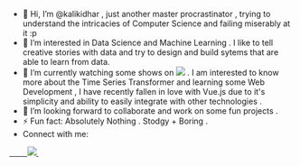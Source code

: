 - 👋 Hi, I’m @kalikidhar , just another master procrastinator , trying to understand the intricacies of Computer Science and failing miserably at it :p
- 👀 I’m interested in Data Science and Machine Learning . I like to tell creative stories with data and try to design and build sytems that are able to learn from data.
- 🌱 I’m currently watching some shows on   <img src="https://img.shields.io/badge/Netflix-E50914?style=for-the-badge&logo=netflix&logoColor=white"/>   . I am interested to know more about the Time Series Transformer and learning some Web Development , I have recently fallen in love with Vue.js due to it's simplicity and ability to easily integrate with other technologies . 
- 💞️ I’m looking forward to collaborate and work on some fun projects .
- ⚡ Fun fact: Absolutely Nothing . Stodgy + Boring .
-  Connect with me:
<a href="https://www.linkedin.com/in/kalikidharreddy933/">
 &nbsp;&nbsp;&nbsp;&nbsp; &nbsp;&nbsp;  <img src="https://img.shields.io/badge/linkedin-%230077B5.svg?&style=for-the-badge&logo=linkedin&logoColor=white" />
</a>&nbsp;&nbsp;


<!---
kalikidhar/kalikidhar is a ✨ special ✨ repository because its `README.md` (this file) appears on your GitHub profile.
You can click the Preview link to take a look at your changes.
--->
